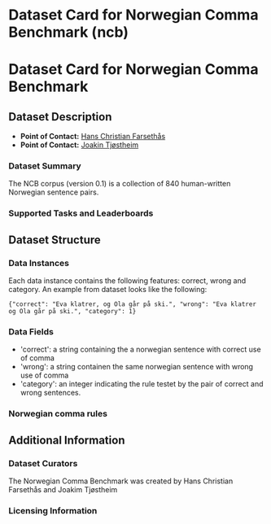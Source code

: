 # Dataset Card for Norwegian Comma Benchmark (ncb)
# Dataset Card for Norwegian Comma Benchmark

## Dataset Description
- **Point of Contact:** [Hans Christian Farsethås](mailto:hans.farsethas@uib.no)
- **Point of Contact:** [Joakin Tjøstheim](mailto:joakimtjostheim@outlook.com)

### Dataset Summary

The NCB corpus (version 0.1) is a collection of 840 human-written Norwegian sentence pairs.

### Supported Tasks and Leaderboards


## Dataset Structure

### Data Instances
Each data instance contains the following features: correct, wrong and category. An example from dataset looks like the following:
```
{"correct": "Eva klatrer, og Ola går på ski.", "wrong": "Eva klatrer og Ola går på ski.", "category": 1}

```

### Data Fields

- 'correct': a string containing the a norwegian sentence with correct use of comma
- 'wrong': a string containen the same norwegian sentence with wrong use of comma
- 'category': an integer indicating the rule testet by the pair of correct and wrong sentences.

### Norwegian comma rules


## Additional Information

### Dataset Curators
The Norwegian Comma Benchmark was created by Hans Christian Farsethås and Joakim Tjøstheim

### Licensing Information

